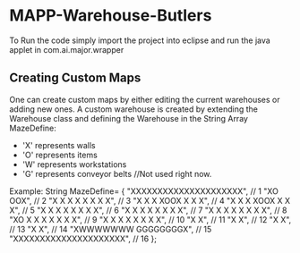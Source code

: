 # MAPP-Warehouse-Butlers
To Run the code simply import the project into eclipse and run the java applet in com.ai.major.wrapper

## Creating Custom Maps
One can create custom maps by either editing the current warehouses or adding new ones. A custom warehouse is created by extending the Warehouse class and defining the Warehouse in the String Array MazeDefine:
- 'X' represents walls
- 'O' represents items
- 'W' represents workstations
- 'G' represents conveyor belts //Not used right now.

Example:
		String MazeDefine=
			{
				"XXXXXXXXXXXXXXXXXXXXX",	// 1
				"XO                OOX",	// 2
				"X  X  X  X  X  X  X X",	// 3
				"X  X  X  XOOX  X  X X",	// 4
				"X  X  X  XOOX  X  X X",	// 5
				"X  X  X  X  X  X  X X",	// 6
				"X  X  X  X  X  X  X X",	// 7
				"X  X  X  X  X  X  X X",	// 8
				"XO X  X  X  X  X  X X",	// 9
				"X  X  X  X  X  X  X X",	// 10
				"X                   X",	// 11
				"X                   X",	// 12
				"X                   X",	// 13
				"X                   X",	// 14
				"XWWWWWWW    GGGGGGGGX",	// 15
				"XXXXXXXXXXXXXXXXXXXXX",	// 16
			};